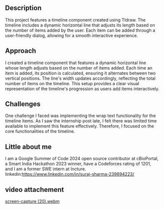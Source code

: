 ## Description
This project features a timeline component created using Tldraw. The timeline includes a dynamic horizontal line that adjusts its length based on the number of items added by the user. Each item can be added through a user-friendly dialog, allowing for a smooth interactive experience.

## Approach
I created a timeline component that features a dynamic horizontal line whose length adjusts based on the number of items added. Each time an item is added, its position is calculated, ensuring it alternates between two vertical positions. The line's width updates accordingly, reflecting the total number of items on the timeline. This setup provides a clear visual representation of the timeline's progression as users add items interactively.

## Challenges
One challenge I faced was implementing the wrap text functionality for the timeline items. As I saw the internship post late, I felt there was limited time available to implement this feature effectively. Therefore, I focused on the core functionalities of the timeline.


## Little about me
I am a Google Summer of Code 2024 open source contributor at cBioPortal, a Smart India Hackathon 2023 winner, have a Codeforces rating of 1201, and I am a former SWE intern at Incture.
linkedin:https://www.linkedin.com/in/suraj-sharma-239894223/


## video attachement
[screen-capture (20).webm](https://github.com/user-attachments/assets/53dd2ae2-f9af-45a8-a92d-e20245af69ce)

